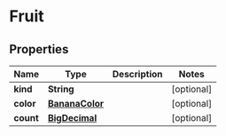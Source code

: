 

# Fruit

## Properties

Name | Type | Description | Notes
------------ | ------------- | ------------- | -------------
**kind** | **String** |  |  [optional]
**color** | [**BananaColor**](BananaColor.md) |  |  [optional]
**count** | [**BigDecimal**](BigDecimal.md) |  |  [optional]



